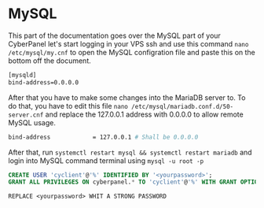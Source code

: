 # MySQL
This part of the documentation goes over the MySQL part of your CyberPanel let's start logging in your VPS ssh and use this command `nano /etc/mysql/my.cnf` to open the MySQL configration file and paste this on the bottom off the document.
```bash
[mysqld]
bind-address=0.0.0.0
```
After that you have to make some changes into the MariaDB server to. To do that, you have to edit this file `nano /etc/mysql/mariadb.conf.d/50-server.cnf` and replace the 127.0.0.1 address with 0.0.0.0 to allow remote MySQL usage.
```bash
bind-address            = 127.0.0.1 # Shall be 0.0.0.0
```
After that, run `systemctl restart mysql && systemctl restart mariadb` and login into MySQL command terminal using `mysql -u root -p` 
```sql
CREATE USER 'cyclient'@'%' IDENTIFIED BY '<yourpassword>';
GRANT ALL PRIVILEGES ON cyberpanel.* TO 'cyclient'@'%' WITH GRANT OPTION;
```
`REPLACE <yourpassword> WHIT A STRONG PASSWORD`

